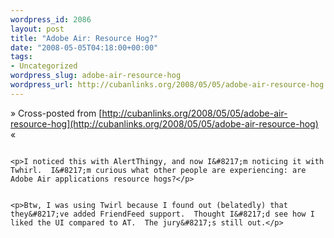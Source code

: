 ```yaml
--- 
wordpress_id: 2086
layout: post
title: "Adobe Air: Resource Hog?"
date: "2008-05-05T04:18:00+00:00"
tags: 
- Uncategorized
wordpress_slug: adobe-air-resource-hog
wordpress_url: http://cubanlinks.org/2008/05/05/adobe-air-resource-hog
---
```

&raquo; Cross-posted from [http://cubanlinks.org/2008/05/05/adobe-air-resource-hog](http://cubanlinks.org/2008/05/05/adobe-air-resource-hog) &laquo;

<p><a href="http://cubanlinks.org/assets/2008/5/5/twirl.png"><img src="http://cubanlinks.org/assets/2008/5/5/twirl_thumb.png" alt="" /></a></p>


	<p>I noticed this with AlertThingy, and now I&#8217;m noticing it with Twhirl.  I&#8217;m curious what other people are experiencing: are Adobe Air applications resource hogs?</p>


	<p>Btw, I was using Twirl because I found out (belatedly) that they&#8217;ve added FriendFeed support.  Thought I&#8217;d see how I liked the UI compared to AT.  The jury&#8217;s still out.</p>
